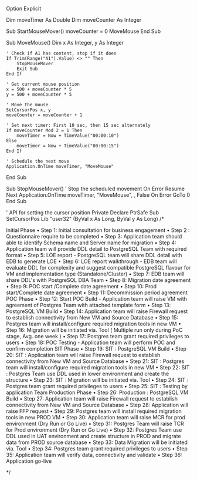 Option Explicit

Dim moveTimer As Double
Dim moveCounter As Integer

Sub StartMouseMover()
    moveCounter = 0
    MoveMouse
End Sub

Sub MoveMouse()
    Dim x As Integer, y As Integer
    
    ' Check if A1 has content, stop if it does
    If Trim(Range("A1").Value) <> "" Then
        StopMouseMover
        Exit Sub
    End If
    
    ' Get current mouse position
    x = 500 + moveCounter * 5
    y = 500 + moveCounter * 5
    
    ' Move the mouse
    SetCursorPos x, y
    moveCounter = moveCounter + 1
    
    ' Set next timer: First 10 sec, then 15 sec alternately
    If moveCounter Mod 2 = 1 Then
        moveTimer = Now + TimeValue("00:00:10")
    Else
        moveTimer = Now + TimeValue("00:00:15")
    End If
    
    ' Schedule the next move
    Application.OnTime moveTimer, "MoveMouse"
End Sub

Sub StopMouseMover()
    ' Stop the scheduled movement
    On Error Resume Next
    Application.OnTime moveTimer, "MoveMouse", , False
    On Error GoTo 0
End Sub

' API for setting the cursor position
Private Declare PtrSafe Sub SetCursorPos Lib "user32" (ByVal x As Long, ByVal y As Long)
/*

Initial Phase
•	Step 1: Initial consultation for business engagement
•	Step 2 : Questionnaire require to be completed
•	Step 3: Application team should  able to identify Schema name and Server name for migration
•	Step 4: Application team will  provide DDL detail to PostgreSQL Team with required format
•	Step 5: LOE report - PostgreSQL team will share DDL detail with EDB to generate LOE
•	Step 6: LOE report walkthrough - EDB team will evaluate DDL for complexity and suggest compatible PostgreSQL flavour for VM and implementation type (Standalone/Cluster)
•	Step 7: EDB team will share DDL's with  PostgreSQL DBA Team
•	Step 8: Migration date agreement  
•	Step 9: POC start /Complete date agreement
•	Step 10: Prod start/Complete date agreement
•	Step 11: Decommission period agreement 
POC Phase
•	Step 12: Start POC Build - Application team will raise VM with agreement of Postgres Team with attached template form
•	Step 13: PostgreSQL VM Build
•	Step 14: Application team will raise Firewall request to establish connectivity from New VM and Source Database
•	Step 15: Postgres team will install/configure required migration tools in new VM
•	Step 16: Migration will be initiated via. Tool ( Multiple run only during PoC stage, Avg. one week )
•	Step 17: Postgres team grant required privileges to users
•	Step 18: POC Testing - Application team will perform POC and confirm completion
SIT Phase
•	Step 19: SIT : PostgreSQL VM Build
•	Step 20: SIT : Application team will raise Firewall request to establish connectivity from New VM and Source Database
•	Step 21: SIT : Postgres team will install/configure required migration tools in new VM
•	Step 22: SIT : Postgres Team use DDL used in lower environment and create the structure 
•	Step 23: SIT : Migration will be initiated via. Tool
•	Step 24: SIT : Postgres team grant required privileges to users 
•	Step 25: SIT : Testing by application Team
Production Phase
•	Step 26: Production : PostgreSQL VM Build
•	Step 27: Application team will raise Firewall request to establish connectivity from New VM and Source Database
•	Step 28: Application will raise FFP request
•	Step 29: Postgres team will install required migration tools in new PROD  VM
•	Step 30: Application team will raise MCR for prod environment (Dry Run or Go Live)
•	Step 31: Postgres Team will raise TCR for Prod environment  (Dry Run or Go Live)
•	Step 32: Postgres Team use DDL used in UAT environment and create structure in PROD and migrate data from PROD source database
•	Step 33: Data Migration will be initiated via. Tool
•	Step 34: Postgres team grant required privileges to users
•	Step 35: Application team will verify data, connectivity and validate
•	Step 36: Application go-live


*/
